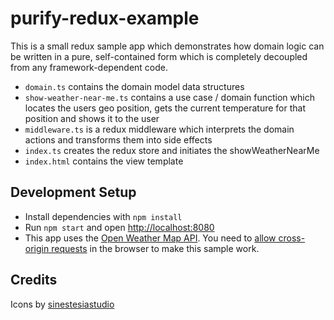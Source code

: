 # purify-redux-example

This is a small redux sample app which demonstrates how domain logic can be written in a pure, self-contained form which is completely decoupled from any framework-dependent code.
* `domain.ts` contains the domain model data structures
* `show-weather-near-me.ts` contains a use case / domain function which locates the users geo position, gets the current temperature for that position and shows it to the user
* `middleware.ts` is a redux middleware which interprets the domain actions and transforms them into side effects
* `index.ts` creates the redux store and initiates the showWeatherNearMe
* `index.html` contains the view template


## Development Setup
* Install dependencies with `npm install`
* Run `npm start` and open [http://localhost:8080](http://localhost:8080)
* This app uses the [Open Weather Map API](https://openweathermap.org/current). You need to [allow cross-origin requests](https://chrome.google.com/webstore/detail/allow-control-allow-origi/nlfbmbojpeacfghkpbjhddihlkkiljbi) in the browser to make this sample work.


## Credits
Icons by [sinestesiastudio](https://opengameart.org/content/ranks-coins-and-more)
